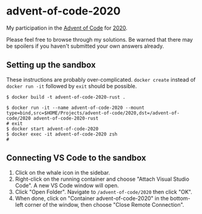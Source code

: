 # advent-of-code-2020

My participation in the [Advent of Code](https://adventofcode.com/) for [2020](https://adventofcode.com/2020/).

Please feel free to browse through my solutions. Be warned that there may be spoilers if you haven't submitted your own answers already.

## Setting up the sandbox

These instructions are probably over-complicated. `docker create` instead of `docker run -it` followed by `exit` should be possible.

```
$ docker build -t advent-of-code-2020-rust .

$ docker run -it --name advent-of-code-2020 --mount type=bind,src=$HOME/Projects/advent-of-code/2020,dst=/advent-of-code/2020 advent-of-code-2020-rust
# exit
$ docker start advent-of-code-2020
$ docker exec -it advent-of-code-2020 zsh
#
```

## Connecting VS Code to the sandbox

1. Click on the whale icon in the sidebar.
2. Right-click on the running container and choose "Attach Visual Studio Code". A new VS Code window will open.
3. Click "Open Folder". Navigate to `/advent-of-code/2020` then click "OK".
4. When done, click on "Container advent-of-code-2020" in the bottom-left corner of the window, then choose "Close Remote Connection".
